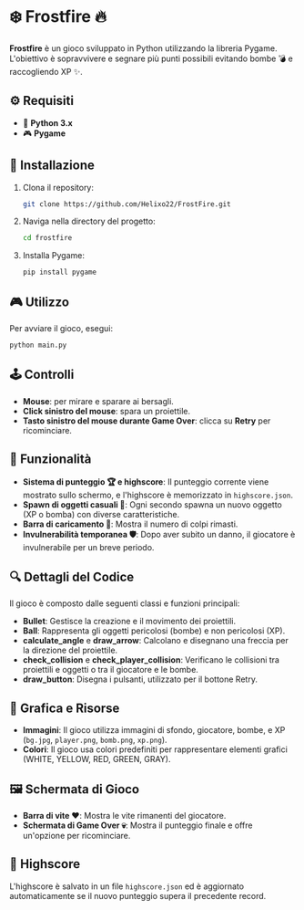 
# ❄️ Frostfire 🔥

**Frostfire** è un gioco sviluppato in Python utilizzando la libreria Pygame. L'obiettivo è sopravvivere e segnare più punti possibili evitando bombe 💣 e raccogliendo XP ✨.

## ⚙️ Requisiti
- 🐍 **Python 3.x**
- 🎮 **Pygame**

## 🚀 Installazione
1. Clona il repository:
   ```bash
   git clone https://github.com/Helixo22/FrostFire.git
   ```
2. Naviga nella directory del progetto:
   ```bash
   cd frostfire
   ```
3. Installa Pygame:
   ```bash
   pip install pygame
   ```

## 🎮 Utilizzo
Per avviare il gioco, esegui:
```bash
python main.py
```

## 🕹️ Controlli
- **Mouse**: per mirare e sparare ai bersagli.
- **Click sinistro del mouse**: spara un proiettile.
- **Tasto sinistro del mouse durante Game Over**: clicca su **Retry** per ricominciare.

## 🌟 Funzionalità
- **Sistema di punteggio 🏆 e highscore**: Il punteggio corrente viene mostrato sullo schermo, e l'highscore è memorizzato in `highscore.json`.
- **Spawn di oggetti casuali 🎲**: Ogni secondo spawna un nuovo oggetto (XP o bomba) con diverse caratteristiche.
- **Barra di caricamento 🔫**: Mostra il numero di colpi rimasti.
- **Invulnerabilità temporanea 🛡️**: Dopo aver subito un danno, il giocatore è invulnerabile per un breve periodo.

## 🔍 Dettagli del Codice
Il gioco è composto dalle seguenti classi e funzioni principali:
- **Bullet**: Gestisce la creazione e il movimento dei proiettili.
- **Ball**: Rappresenta gli oggetti pericolosi (bombe) e non pericolosi (XP).
- **calculate_angle** e **draw_arrow**: Calcolano e disegnano una freccia per la direzione del proiettile.
- **check_collision** e **check_player_collision**: Verificano le collisioni tra proiettili e oggetti o tra il giocatore e le bombe.
- **draw_button**: Disegna i pulsanti, utilizzato per il bottone Retry.

## 🎨 Grafica e Risorse
- **Immagini**: Il gioco utilizza immagini di sfondo, giocatore, bombe, e XP (`bg.jpg`, `player.png`, `bomb.png`, `xp.png`).
- **Colori**: Il gioco usa colori predefiniti per rappresentare elementi grafici (WHITE, YELLOW, RED, GREEN, GRAY).

## 🖼️ Schermata di Gioco
- **Barra di vite ❤️**: Mostra le vite rimanenti del giocatore.
- **Schermata di Game Over 💀**: Mostra il punteggio finale e offre un'opzione per ricominciare.

## 🏅 Highscore
L'highscore è salvato in un file `highscore.json` ed è aggiornato automaticamente se il nuovo punteggio supera il precedente record.

